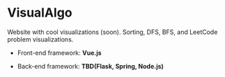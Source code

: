 # VisualAlgo

Website with cool visualizations (soon). Sorting, DFS, BFS, and LeetCode problem visualizations.

* Front-end framework: **Vue.js**

* Back-end framework: **TBD(Flask, Spring, Node.js)**

